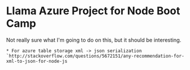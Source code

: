 # Llama Azure Project for Node Boot Camp

Not really sure what I'm going to do on this, but it should be interesting.

    * For azure table storage xml -> json serialization 
    `http://stackoverflow.com/questions/5672151/any-recommendation-for-xml-to-json-for-node-js
